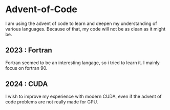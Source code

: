 # Advent-of-Code

I am using the advent of code to learn and deepen my understanding of various languages.
Because of that, my code will not be as clean as it might be.

## 2023 : Fortran

Fortran seemed to be an interesting langage, so i tried to learn it. I mainly focus on
fortran 90.

## 2024 : CUDA

I wish to improve my experience with modern CUDA, even if the advent of code problems
are not really made for GPU.
